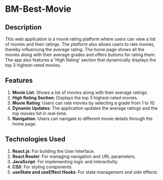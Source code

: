 # BM-Best-Movie
## Description

This web application is a movie rating platform where users can view a list of movies and their ratings. The platform also allows users to rate movies, thereby influencing the average rating. The home page shows all the movies along with their average grades and offers buttons for rating them. The app also features a 'High Rating' section that dynamically displays the top 3 highest-rated movies.

## Features

1. **Movie List**: Shows a list of movies along with their average ratings.
2. **High Rating Section**: Displays the top 3 highest-rated movies.
3. **Movie Rating**: Users can rate movies by selecting a grade from 1 to 10.
4. **Dynamic Updates**: The application updates the average ratings and the top movies list in real-time.
5. **Navigation**: Users can navigate to different movie details through the home page.

## Technologies Used

1. **React.js**: For building the User Interface.
2. **React Router**: For managing navigation and URL parameters.
3. **JavaScript**: For implementing logic and interactivity.
4. **CSS**: For styling components.
5. **useState and useEffect Hooks**: For state management and side effects.


